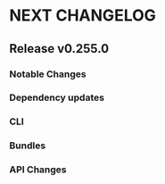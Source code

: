 # NEXT CHANGELOG

## Release v0.255.0

### Notable Changes

### Dependency updates

### CLI

### Bundles

### API Changes
